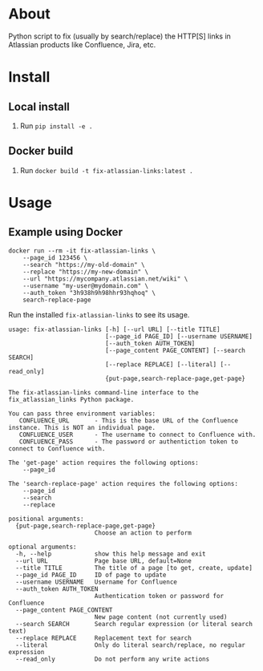# About

Python script to fix (usually by search/replace) the HTTP[S] links in Atlassian products like Confluence, Jira, etc.

# Install

## Local install
1. Run `pip install -e .`

## Docker build
1. Run `docker build -t fix-atlassian-links:latest .`

# Usage

## Example using Docker
```
docker run --rm -it fix-atlassian-links \
    --page_id 123456 \
    --search "https://my-old-domain" \
    --replace "https://my-new-domain" \
    --url "https://mycompany.atlassian.net/wiki" \
    --username "my-user@mydomain.com" \
    --auth_token "3h938h9h98hhr93hqhoq" \
    search-replace-page
```

Run the installed `fix-atlassian-links` to see its usage.

    usage: fix-atlassian-links [-h] [--url URL] [--title TITLE]
                               [--page_id PAGE_ID] [--username USERNAME]
                               [--auth_token AUTH_TOKEN]
                               [--page_content PAGE_CONTENT] [--search SEARCH]
                               [--replace REPLACE] [--literal] [--read_only]
                               {put-page,search-replace-page,get-page}
    
    The fix-atlassian-links command-line interface to the fix_atlassian_links Python package.
    
    You can pass three environment variables:
       CONFLUENCE_URL       - This is the base URL of the Confluence instance. This is NOT an individual page.
       CONFLUENCE_USER      - The username to connect to Confluence with.
       CONFLUENCE_PASS      - The password or authentiction token to connect to Confluence with.
    
    The 'get-page' action requires the following options:
        --page_id
    
    The 'search-replace-page' action requires the following options:
        --page_id
        --search
        --replace
    
    positional arguments:
      {put-page,search-replace-page,get-page}
                            Choose an action to perform
    
    optional arguments:
      -h, --help            show this help message and exit
      --url URL             Page base URL, default=None
      --title TITLE         The title of a page [to get, create, update]
      --page_id PAGE_ID     ID of page to update
      --username USERNAME   Username for Confluence
      --auth_token AUTH_TOKEN
                            Authentication token or password for Confluence
      --page_content PAGE_CONTENT
                            New page content (not currently used)
      --search SEARCH       Search regular expression (or literal search text)
      --replace REPLACE     Replacement text for search
      --literal             Only do literal search/replace, no regular expression
      --read_only           Do not perform any write actions
